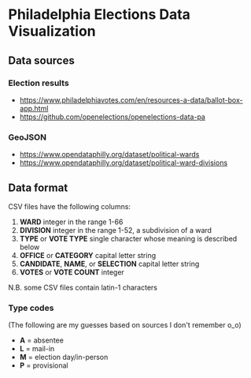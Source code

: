 # Philadelphia Elections Data Visualization

## Data sources

### Election results

* <https://www.philadelphiavotes.com/en/resources-a-data/ballot-box-app.html>
* <https://github.com/openelections/openelections-data-pa>

### GeoJSON

* <https://www.opendataphilly.org/dataset/political-wards>
* <https://www.opendataphilly.org/dataset/political-ward-divisions>

## Data format

CSV files have the following columns:

1. **WARD** integer in the range 1-66
1. **DIVISION** integer in the range 1-52, a subdivision of a ward
1. **TYPE** or **VOTE TYPE** single character whose meaning is described below
1. **OFFICE** or **CATEGORY** capital letter string
1. **CANDIDATE**, **NAME**, or **SELECTION** capital letter string
1. **VOTES** or **VOTE COUNT** integer

N.B. some CSV files contain latin-1 characters

### Type codes

(The following are my guesses based on sources I don't remember o_o)

- **A** = absentee
- **L** = mail-in
- **M** = election day/in-person
- **P** = provisional
